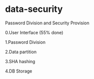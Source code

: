 # data-security
Password Division and Security Provision

0.User Interface (55% done)

1.Password Division

2.Data partition

3.SHA hashing

4.DB Storage
